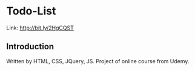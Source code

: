 # Todo-List
Link: http://bit.ly/2HgCQST

## Introduction

Written by HTML, CSS, JQuery, JS.
Project of online course from Udemy.
